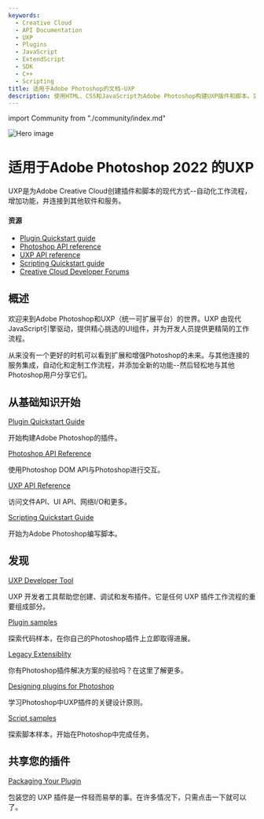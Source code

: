 ```yaml
---
keywords:
  - Creative Cloud
  - API Documentation
  - UXP
  - Plugins
  - JavaScript
  - ExtendScript
  - SDK
  - C++
  - Scripting
title: 适用于Adobe Photoshop的文档-UXP
description: 使用HTML、CSS和JavaScript为Adobe Photoshop构建UXP插件和脚本。实现工作流程自动化，构建新功能，以及更多。
---
```


import Community from "./community/index.md"

<Hero slots="image, heading, text" background="rgb(64, 34, 138)"/>

![Hero image](./illustration.png)

# 适用于Adobe Photoshop 2022 的UXP

UXP是为Adobe Creative Cloud创建插件和脚本的现代方式--自动化工作流程，增加功能，并连接到其他软件和服务。

<Resources slots="heading, links"/>

#### 资源

- [Plugin Quickstart guide](guides/)
- [Photoshop API reference](ps_reference/)
- [UXP API reference](uxp/reference-js/)
- [Scripting Quickstart guide](scripting/getting-started/)
- [Creative Cloud Developer Forums](https://forums.creativeclouddeveloper.com/)

## 概述

欢迎来到Adobe Photoshop和UXP（统一可扩展平台）的世界。UXP 由现代 JavaScript引擎驱动，提供精心挑选的UI组件，并为开发人员提供更精简的工作流程。

从来没有一个更好的时机可以看到扩展和增强Photoshop的未来。与其他连接的服务集成，自动化和定制工作流程，并添加全新的功能--然后轻松地与其他Photoshop用户分享它们。

<DiscoverBlock slots="heading, link, text"/>

## 从基础知识开始

[Plugin Quickstart Guide](guides/)

开始构建Adobe Photoshop的插件。

<DiscoverBlock slots="link, text"/>

[Photoshop API Reference](ps_reference/)

使用Photoshop DOM API与Photoshop进行交互。

<DiscoverBlock slots="link, text"/>

[UXP API Reference](uxp/reference-js/)

访问文件API、UI API、网络I/O和更多。

<DiscoverBlock slots="link, text"/>

[Scripting Quickstart Guide](scripting/getting-started/)

开始为Adobe Photoshop编写脚本。

## 发现

<DiscoverBlock slots="link, text"/>

[UXP Developer Tool](guides/devtool/)

UXP 开发者工具帮助您创建、调试和发布插件。它是任何 UXP 插件工作流程的重要组成部分。

<DiscoverBlock slots="link, text"/>

[Plugin samples](guides/code_samples/)

探索代码样本，在你自己的Photoshop插件上立即取得进展。

<DiscoverBlock slots="link, text"/>

[Legacy Extensiblity](guides/legacy-extensibility/)

你有Photoshop插件解决方案的经验吗？在这里了解更多。

<DiscoverBlock slots="link, text"/>

[Designing plugins for Photoshop](/design/)

学习Photoshop中UXP插件的关键设计原则。

<DiscoverBlock slots="link, text"/>

[Script samples](scripting/samples/)

探索脚本样本，开始在Photoshop中完成任务。

## 共享您的插件

<DiscoverBlock slots="link, text"/>

[Packaging Your Plugin](guides/distribution/packaging-your-plugin/)

包装您的 UXP 插件是一件轻而易举的事。在许多情况下，只需点击一下就可以了。

<Community />
